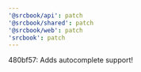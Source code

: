 ```yaml
---
'@srcbook/api': patch
'@srcbook/shared': patch
'@srcbook/web': patch
'srcbook': patch
---
```


480bf57: Adds autocomplete support!
